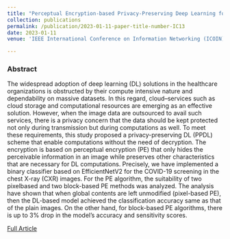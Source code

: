 ```yaml
---
title: "Perceptual Encryption-based Privacy-Preserving Deep Learning for Medical Image Analysis"
collection: publications
permalink: /publication/2023-01-11-paper-title-number-IC13
date: 2023-01-11
venue: 'IEEE International Conference on Information Networking (ICOIN)'

---
```

<h3>Abstract</h3>
<p>The widespread adoption of deep learning (DL)
solutions in the healthcare organizations is obstructed by their
compute intensive nature and dependability on massive
datasets. In this regard, cloud–services such as cloud storage
and computational resources are emerging as an effective
solution. However, when the image data are outsourced to avail
such services, there is a privacy concern that the data should be
kept protected not only during transmission but during
computations as well. To meet these requirements, this study
proposed a privacy-preserving DL (PPDL) scheme that enable
computations without the need of decryption. The encryption is
based on perceptual encryption (PE) that only hides the
perceivable information in an image while preserves other
characteristics that are necessary for DL computations.
Precisely, we have implemented a binary classifier based on
EfficientNetV2 for the COVID-19 screening in the chest X-ray
(CXR) images. For the PE algorithm, the suitability of two pixelbased
and two block-based PE methods was analyzed. The
analysis have shown that when global contents are left
unmodified (pixel-based PE), then the DL-based model achieved
the classification accuracy same as that of the plain images. On
the other hand, for block-based PE algorithms, there is up to 3%
drop in the model’s accuracy and sensitivity scores.</p>

[Full Article](https://ieeexplore.ieee.org/document/10048970)